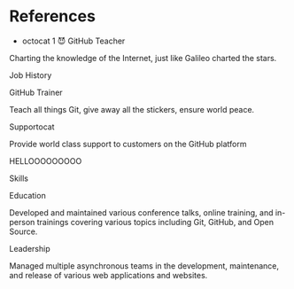 # References

* octocat 1 😈
GitHub Teacher

Charting the knowledge of the Internet, just like Galileo charted the stars.

Job History

GitHub Trainer

Teach all things Git, give away all the stickers, ensure world peace.

Supportocat

Provide world class support to customers on the GitHub platform

HELLOOOOOOOOO

Skills

Education

Developed and maintained various conference talks, online training, and in-person trainings covering various topics including Git, GitHub, and Open Source.

Leadership

Managed multiple asynchronous teams in the development, maintenance, and release of various web applications and websites.
